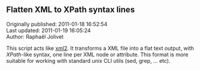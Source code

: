 ## Flatten XML to XPath syntax lines  
Originally published: 2011-01-18 16:52:54  
Last updated: 2011-01-19 16:05:24  
Author: Raphaël Jolivet  
  
This script acts like [xml2](http://www.ofb.net/~egnor/xml2/).
It transforms a XML file into a flat text output, with *XPath*-like syntax, one line per XML node or attribute.
This format is more suitable for working with standard unix CLI utils (sed, grep, ... etc).

